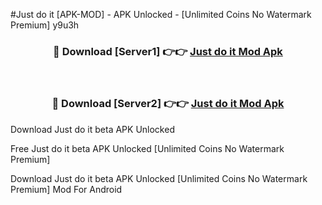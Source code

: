 #Just do it [APK-MOD] - APK Unlocked - [Unlimited Coins No Watermark Premium] y9u3h



<div align="center">

<h3>🔴 Download [Server1] 👉👉 <a href="https://momento.my/?title=Just_do_it">Just do it Mod Apk</a></h3><br>

<h3>🔴 Download [Server2] 👉👉 <a href="https://momento.my/?title=Just_do_it">Just do it Mod Apk</a></h3>
</div>



Download Just do it beta APK Unlocked

Free Just do it beta APK Unlocked [Unlimited Coins No Watermark Premium]

Download Just do it beta APK Unlocked [Unlimited Coins No Watermark Premium] Mod For Android
